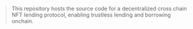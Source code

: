 > This repository hosts the source code for a decentralized cross chain NFT lending protocol, enabling trustless lending and borrowing onchain.
